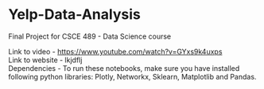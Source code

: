# Yelp-Data-Analysis
Final Project for CSCE 489 - Data Science course  

Link to video - https://www.youtube.com/watch?v=GYxs9k4uxps  
Link to website - lkjdflj  
Dependencies - To run these notebooks, make sure you have installed following python libraries: Plotly, Networkx, Sklearn, Matplotlib and Pandas.
